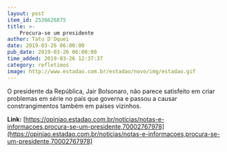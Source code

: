 ```yaml
---
layout: post
item_id: 2536626875
title: >-
    Procura-se um presidente
author: Tatu D'Oquei
date: 2019-03-26 06:00:00
pub_date: 2019-03-26 06:00:00
time_added: 2019-03-26 12:37:37
category: refletimos
image: http://www.estadao.com.br/estadao/novo/img/estadao.gif
---
```


O presidente da República, Jair Bolsonaro, não parece satisfeito em criar problemas em série no país que governa e passou a causar constrangimentos também em países vizinhos.

**Link:** [https://opiniao.estadao.com.br/noticias/notas-e-informacoes,procura-se-um-presidente,70002767978](https://opiniao.estadao.com.br/noticias/notas-e-informacoes,procura-se-um-presidente,70002767978)

